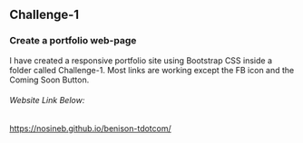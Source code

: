 ## Challenge-1

### Create a portfolio web-page

I have created a responsive portfolio site using Bootstrap CSS inside a folder called Challenge-1. Most links are working except the FB icon and the Coming Soon Button.

###### Website Link Below:

https://nosineb.github.io/benison-tdotcom/
